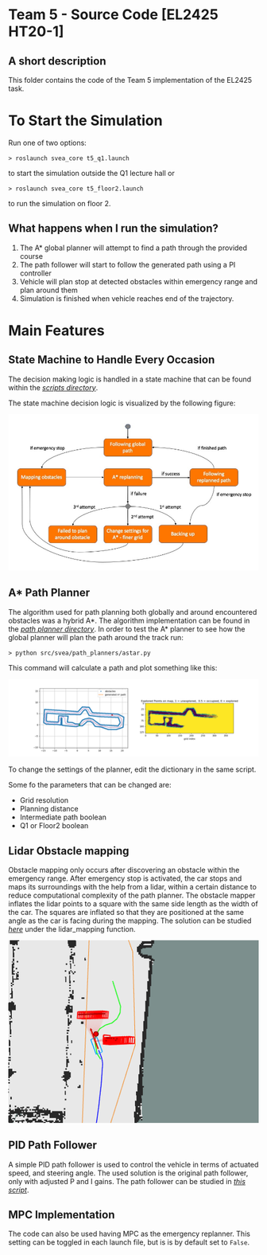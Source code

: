 # Team 5 - Source Code [EL2425 HT20-1]

## A short description
This folder contains the code of the Team 5 implementation of the EL2425 task.

# To Start the Simulation
Run one of two options: 

    > roslaunch svea_core t5_q1.launch 
    
to start the simulation outside the Q1 lecture hall or 

    > roslaunch svea_core t5_floor2.launch

to run the simulation on floor 2.

## What happens when I run the simulation? 

1. The A* global planner will attempt to find a path through the provided course 
2. The path follower will start to follow the generated path using a PI controller 
3. Vehicle will plan stop at detected obstacles within emergency range and plan around them 
4. Simulation is finished when vehicle reaches end of the trajectory.

# Main Features

## State Machine to Handle Every Occasion 

The decision making logic is handled in a state machine that can be found within the *[scripts directory](https://github.com/KTH-SML/svea_starter/tree/team5_master/src/svea_core/scripts)*. 

The state machine decision logic is visualized by the following figure:

 ![State Machine](t5_img/SM_orange.jpeg)

## A* Path Planner

The algorithm used for path planning both globally and around encountered obstacles was a hybrid A*. The algorithm implementation can be found in the *[path planner directory](https://github.com/KTH-SML/svea_starter/tree/team5_master/src/svea_core/src/svea/path_planners)*. In order to test the A* planner to see how the global planner will plan the path around the track run:

    > python src/svea/path_planners/astar.py

This command will calculate a path and plot something like this:

 ![A* Path](t5_img/astarExample.png)


To change the settings of the planner, edit the dictionary in the same script.

Some fo the parameters that can be changed are:
- Grid resolution
- Planning distance 
- Intermediate path boolean
- Q1 or Floor2 boolean

## Lidar Obstacle mapping 

Obstacle mapping only occurs after discovering an obstacle within the emergency range. After emergency stop is activated, the car stops and maps its surroundings with the help from a lidar, within a certain distance to reduce computational complexity of the path planner. The obstacle mapper inflates the lidar points to a square with the same side length as the width of the car. The squares are inflated so that they are positioned at the same angle as the car is facing during the mapping. The solution can be studied *[here](https://github.com/KTH-SML/svea_starter/tree/team5_master/src/svea_core/src/svea/controllers)* under the lidar_mapping function.

 ![A* Path](t5_img/inflated_obstacles.png)
 
## PID Path Follower

A simple PID path follower is used to control the vehicle in terms of actuated speed, and steering angle. The used solution is the original path follower, only with adjusted P and I gains. The path follower can be studied in *[this script](https://github.com/KTH-SML/svea_starter/tree/team5_master/src/svea_core/src/svea/controllers)*. 


## MPC Implementation
The code can also be used having MPC as the emergency replanner. This setting can be toggled in each launch file, but is is by default set to `False`.


